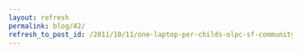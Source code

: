 ```yaml
---
layout: refresh
permalink: blog/42/
refresh_to_post_id: /2011/10/11/one-laptop-per-childs-olpc-sf-community-summit-2011
---
```

